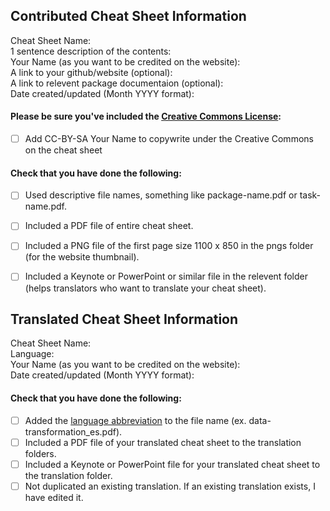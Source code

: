 <!-- Thank you for contributing a cheat sheet! 🎉   
Cheat sheets are usually added in bursts so don't worry if your pull request sits for a little bit! 
Please fill out whichever section is relevent below and feel free to delete the irrelevent option. -->


<!-- NEW OR UPDATED CONTRIBUTED CHEAT SHEETS -->
<!-- Please fill out the fields below: -->

## Contributed Cheat Sheet Information
Cheat Sheet Name:  
1 sentence description of the contents:  
Your Name (as you want to be credited on the website):  
A link to your github/website (optional):  
A link to relevent package documentaion (optional):  
Date created/updated (Month YYYY format):  

<!-- Please keep the below portion in your pull reuqest, and check `[x]` the applicable boxes. -->
#### Please be sure you've included the [Creative Commons License](https://creativecommons.org/licenses/by/4.0/):
- [ ] Add CC-BY-SA Your Name to copywrite under the Creative Commons on the cheat sheet

#### Check that you have done the following:
- [ ] Used descriptive file names, something like package-name.pdf or task-name.pdf.
- [ ] Included a PDF file of entire cheat sheet.
- [ ] Included a PNG file of the first page size 1100 x 850 in the pngs folder (for the website thumbnail).
- [ ] Included a Keynote or PowerPoint or similar file in the relevent folder (helps translators who want to translate your cheat sheet).
 
 
<!-- NEW OR UPDATED TRANSLATIONS -->
<!-- Please fill out the fields below: -->
## Translated Cheat Sheet Information
Cheat Sheet Name:  
Language:  
Your Name (as you want to be credited on the website):  
Date created/updated (Month YYYY format):

<!-- Please keep the below portion in your issue, and check `[x]` the applicable boxes. -->
#### Check that you have done the following:
- [ ] Added the [language abbreviation](https://en.wikipedia.org/wiki/List_of_ISO_639-1_codes) to the file name (ex. data-transformation_es.pdf).
- [ ] Included a PDF file of your translated cheat sheet to the translation folders.
- [ ] Included a Keynote or PowerPoint file for your translated cheat sheet to the translation folder.
- [ ] Not duplicated an existing translation. If an existing translation exists, I have edited it.
